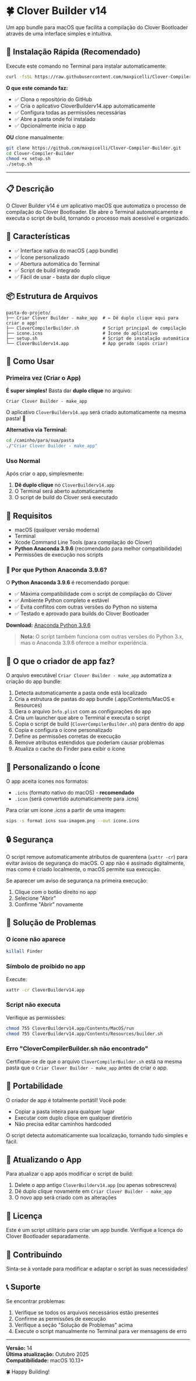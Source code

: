# 🍀 Clover Builder v14

Um app bundle para macOS que facilita a compilação do Clover Bootloader através de uma interface simples e intuitiva.

## 🚀 Instalação Rápida (Recomendado)

Execute este comando no Terminal para instalar automaticamente:

```bash
curl -fsSL https://raw.githubusercontent.com/maxpicelli/Clover-Compiler-Builder/main/setup.sh | bash
```

**O que este comando faz:**
- ✅ Clona o repositório do GitHub
- ✅ Cria o aplicativo CloverBuilderv14.app automaticamente
- ✅ Configura todas as permissões necessárias
- ✅ Abre a pasta onde foi instalado
- ✅ Opcionalmente inicia o app

**OU** clone manualmente:

```bash
git clone https://github.com/maxpicelli/Clover-Compiler-Builder.git
cd Clover-Compiler-Builder
chmod +x setup.sh
./setup.sh
```

---

## 📋 Descrição

O Clover Builder v14 é um aplicativo macOS que automatiza o processo de compilação do Clover Bootloader. Ele abre o Terminal automaticamente e executa o script de build, tornando o processo mais acessível e organizado.

## 🎯 Características

- ✅ Interface nativa do macOS (.app bundle)
- ✅ Ícone personalizado
- ✅ Abertura automática do Terminal
- ✅ Script de build integrado
- ✅ Fácil de usar - basta dar duplo clique

## 📦 Estrutura de Arquivos

```
pasta-do-projeto/
├── Criar Clover Builder - make_app  # ← Dê duplo clique aqui para criar o app!
├── CloverCompilerBuilder.sh         # Script principal de compilação
├── icone.icns                       # Ícone do aplicativo
├── setup.sh                         # Script de instalação automática
└── CloverBuilderv14.app             # App gerado (após criar)
```

## 🚀 Como Usar

### Primeira vez (Criar o App)

**É super simples!** Basta dar **duplo clique** no arquivo:

```
Criar Clover Builder - make_app
```

O aplicativo `CloverBuilderv14.app` será criado automaticamente na mesma pasta! 🎉

**Alternativa via Terminal:**
```bash
cd /caminho/para/sua/pasta
./"Criar Clover Builder - make_app"
```

### Uso Normal

Após criar o app, simplesmente:

1. **Dê duplo clique** no `CloverBuilderv14.app`
2. O Terminal será aberto automaticamente
3. O script de build do Clover será executado

## 🔧 Requisitos

- macOS (qualquer versão moderna)
- Terminal
- Xcode Command Line Tools (para compilação do Clover)
- **Python Anaconda 3.9.6** (recomendado para melhor compatibilidade)
- Permissões de execução nos scripts

### 🐍 Por que Python Anaconda 3.9.6?

O **Python Anaconda 3.9.6** é recomendado porque:
- ✅ Máxima compatibilidade com o script de compilação do Clover
- ✅ Ambiente Python completo e estável
- ✅ Evita conflitos com outras versões do Python no sistema
- ✅ Testado e aprovado para builds do Clover Bootloader

**Download:** [Anaconda Python 3.9.6](https://repo.anaconda.com/archive/Anaconda3-2021.11-MacOSX-x86_64.pkg)

> **Nota:** O script também funciona com outras versões do Python 3.x, mas o Anaconda 3.9.6 oferece a melhor experiência.

## 📝 O que o criador de app faz?

O arquivo executável `Criar Clover Builder - make_app` automatiza a criação do app bundle:

1. Detecta automaticamente a pasta onde está localizado
2. Cria a estrutura de pastas do app bundle (.app/Contents/MacOS e Resources)
3. Gera o arquivo `Info.plist` com as configurações do app
4. Cria um launcher que abre o Terminal e executa o script
5. Copia o script de build (`CloverCompilerBuilder.sh`) para dentro do app
6. Copia e configura o ícone personalizado
7. Define as permissões corretas de execução
8. Remove atributos estendidos que poderiam causar problemas
9. Atualiza o cache do Finder para exibir o ícone

## 🎨 Personalizando o Ícone

O app aceita ícones nos formatos:
- `.icns` (formato nativo do macOS) - **recomendado**
- `.icon` (será convertido automaticamente para .icns)

Para criar um ícone .icns a partir de uma imagem:
```bash
sips -s format icns sua-imagem.png --out icone.icns
```

## 🔒 Segurança

O script remove automaticamente atributos de quarentena (`xattr -cr`) para evitar avisos de segurança do macOS. O app não é assinado digitalmente, mas como é criado localmente, o macOS permite sua execução.

Se aparecer um aviso de segurança na primeira execução:
1. Clique com o botão direito no app
2. Selecione "Abrir"
3. Confirme "Abrir" novamente

## 🐛 Solução de Problemas

### O ícone não aparece
```bash
killall Finder
```

### Símbolo de proibido no app
Execute:
```bash
xattr -cr CloverBuilderv14.app
```

### Script não executa
Verifique as permissões:
```bash
chmod 755 CloverBuilderv14.app/Contents/MacOS/run
chmod 755 CloverBuilderv14.app/Contents/Resources/builder.sh
```

### Erro "CloverCompilerBuilder.sh não encontrado"
Certifique-se de que o arquivo `CloverCompilerBuilder.sh` está na mesma pasta que o `Criar Clover Builder - make_app` antes de criar o app.

## 📂 Portabilidade

O criador de app é totalmente portátil! Você pode:
- Copiar a pasta inteira para qualquer lugar
- Executar com duplo clique em qualquer diretório
- Não precisa editar caminhos hardcoded

O script detecta automaticamente sua localização, tornando tudo simples e fácil.

## 🔄 Atualizando o App

Para atualizar o app após modificar o script de build:

1. Delete o app antigo `CloverBuilderv14.app` (ou apenas sobrescreva)
2. Dê duplo clique novamente em `Criar Clover Builder - make_app`
3. O novo app será criado com as alterações

## 📄 Licença

Este é um script utilitário para criar um app bundle. Verifique a licença do Clover Bootloader separadamente.

## 🤝 Contribuindo

Sinta-se à vontade para modificar e adaptar o script às suas necessidades!

## 📞 Suporte

Se encontrar problemas:
1. Verifique se todos os arquivos necessários estão presentes
2. Confirme as permissões de execução
3. Verifique a seção "Solução de Problemas" acima
4. Execute o script manualmente no Terminal para ver mensagens de erro

---

**Versão:** 14  
**Última atualização:** Outubro 2025  
**Compatibilidade:** macOS 10.13+

🍀 Happy Building!
